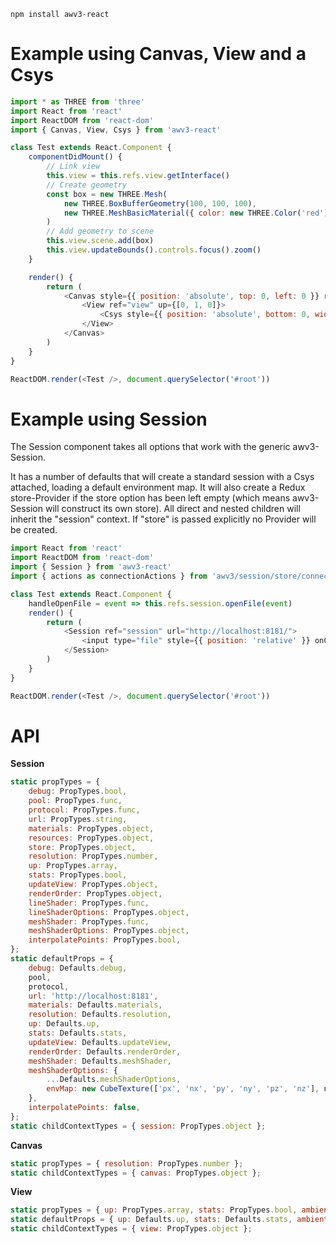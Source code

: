     npm install awv3-react

# Example using Canvas, View and a Csys

```js
import * as THREE from 'three'
import React from 'react'
import ReactDOM from 'react-dom'
import { Canvas, View, Csys } from 'awv3-react'

class Test extends React.Component {
    componentDidMount() {
        // Link view
        this.view = this.refs.view.getInterface()
        // Create geometry
        const box = new THREE.Mesh(
            new THREE.BoxBufferGeometry(100, 100, 100),
            new THREE.MeshBasicMaterial({ color: new THREE.Color('red') })
        )
        // Add geometry to scene
        this.view.scene.add(box)
        this.view.updateBounds().controls.focus().zoom()
    }

    render() {
        return (
            <Canvas style={{ position: 'absolute', top: 0, left: 0 }} resolution={1}>
                <View ref="view" up={[0, 1, 0]}>
                    <Csys style={{ position: 'absolute', bottom: 0, width: 90, height: 90 }} />
                </View>
            </Canvas>
        )
    }
}

ReactDOM.render(<Test />, document.querySelector('#root'))
```

# Example using Session

The Session component takes all options that work with the generic awv3-Session.

It has a number of defaults that will create a standard session with a Csys attached, loading a default environment map. It will also create a Redux store-Provider if the store option has been left empty (which means awv3-Session will construct its own store). All direct and nested children will inherit the "session" context. If "store" is passed explicitly no Provider will be created.

```js
import React from 'react'
import ReactDOM from 'react-dom'
import { Session } from 'awv3-react'
import { actions as connectionActions } from 'awv3/session/store/connections'

class Test extends React.Component {
    handleOpenFile = event => this.refs.session.openFile(event)
    render() {
        return (
            <Session ref="session" url="http://localhost:8181/">
                <input type="file" style={{ position: 'relative' }} onChange={this.handleOpenFile} />
            </Session>
        )
    }
}

ReactDOM.render(<Test />, document.querySelector('#root'))
```

# API

**Session**

```js
static propTypes = {
    debug: PropTypes.bool,
    pool: PropTypes.func,
    protocol: PropTypes.func,
    url: PropTypes.string,
    materials: PropTypes.object,
    resources: PropTypes.object,
    store: PropTypes.object,
    resolution: PropTypes.number,
    up: PropTypes.array,
    stats: PropTypes.bool,
    updateView: PropTypes.object,
    renderOrder: PropTypes.object,
    lineShader: PropTypes.func,
    lineShaderOptions: PropTypes.object,
    meshShader: PropTypes.func,
    meshShaderOptions: PropTypes.object,
    interpolatePoints: PropTypes.bool,
};
static defaultProps = {
    debug: Defaults.debug,
    pool,
    protocol,
    url: 'http://localhost:8181',
    materials: Defaults.materials,
    resolution: Defaults.resolution,
    up: Defaults.up,
    stats: Defaults.stats,
    updateView: Defaults.updateView,
    renderOrder: Defaults.renderOrder,
    meshShader: Defaults.meshShader,
    meshShaderOptions: {
        ...Defaults.meshShaderOptions,
        envMap: new CubeTexture(['px', 'nx', 'py', 'ny', 'pz', 'nz'], n => require('../assets/env/' + n + '.png')),
    },
    interpolatePoints: false,
};
static childContextTypes = { session: PropTypes.object };
```

**Canvas**

```js
static propTypes = { resolution: PropTypes.number };
static childContextTypes = { canvas: PropTypes.object };
```

**View**

```js
static propTypes = { up: PropTypes.array, stats: PropTypes.bool, ambientIntensity: PropTypes.number };
static defaultProps = { up: Defaults.up, stats: Defaults.stats, ambientIntensity: Defaults.ambientIntensity };
static childContextTypes = { view: PropTypes.object };
```

